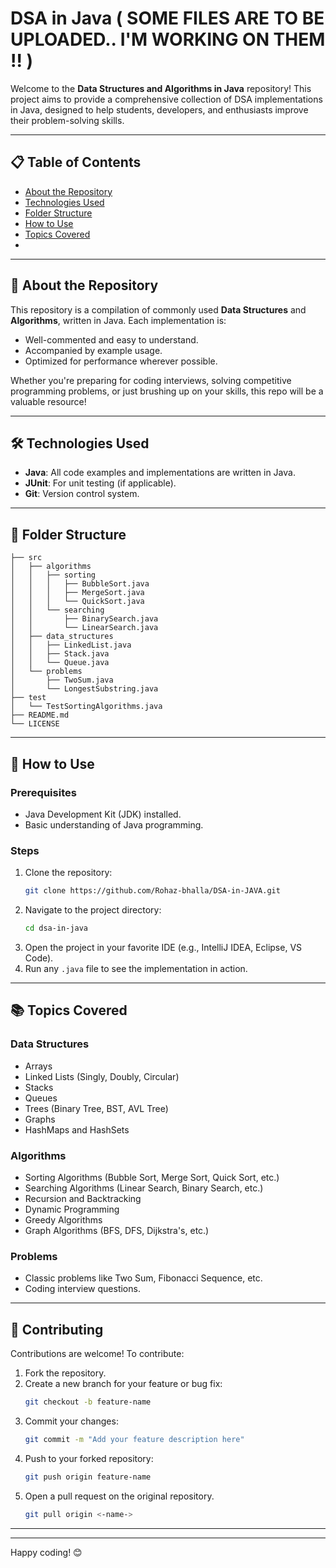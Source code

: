 # DSA in Java  ( SOME FILES ARE TO BE UPLOADED.. I'M WORKING ON THEM !! )

Welcome to the **Data Structures and Algorithms in Java** repository! This project aims to provide a comprehensive collection of DSA implementations in Java, designed to help students, developers, and enthusiasts improve their problem-solving skills.

---

## 📋 Table of Contents
- [About the Repository](#about-the-repository)
- [Technologies Used](#technologies-used)
- [Folder Structure](#folder-structure)
- [How to Use](#how-to-use)
- [Topics Covered](#topics-covered)
- 
---

## 📖 About the Repository
This repository is a compilation of commonly used **Data Structures** and **Algorithms**, written in Java. Each implementation is:
- Well-commented and easy to understand.
- Accompanied by example usage.
- Optimized for performance wherever possible.

Whether you're preparing for coding interviews, solving competitive programming problems, or just brushing up on your skills, this repo will be a valuable resource!

---

## 🛠️ Technologies Used
- **Java**: All code examples and implementations are written in Java.
- **JUnit**: For unit testing (if applicable).
- **Git**: Version control system.

---

## 📂 Folder Structure
```plaintext
├── src
│   ├── algorithms
│   │   ├── sorting
│   │   │   ├── BubbleSort.java
│   │   │   ├── MergeSort.java
│   │   │   └── QuickSort.java
│   │   └── searching
│   │       ├── BinarySearch.java
│   │       └── LinearSearch.java
│   ├── data_structures
│   │   ├── LinkedList.java
│   │   ├── Stack.java
│   │   └── Queue.java
│   └── problems
│       ├── TwoSum.java
│       └── LongestSubstring.java
├── test
│   └── TestSortingAlgorithms.java
├── README.md
└── LICENSE
```

---

## 🚀 How to Use
### Prerequisites
- Java Development Kit (JDK) installed.
- Basic understanding of Java programming.

### Steps
1. Clone the repository:
   ```bash
   git clone https://github.com/Rohaz-bhalla/DSA-in-JAVA.git
   ```
2. Navigate to the project directory:
   ```bash
   cd dsa-in-java
   ```
3. Open the project in your favorite IDE (e.g., IntelliJ IDEA, Eclipse, VS Code).
4. Run any `.java` file to see the implementation in action.

---

## 📚 Topics Covered
### Data Structures
- Arrays
- Linked Lists (Singly, Doubly, Circular)
- Stacks
- Queues
- Trees (Binary Tree, BST, AVL Tree)
- Graphs
- HashMaps and HashSets

### Algorithms
- Sorting Algorithms (Bubble Sort, Merge Sort, Quick Sort, etc.)
- Searching Algorithms (Linear Search, Binary Search, etc.)
- Recursion and Backtracking
- Dynamic Programming
- Greedy Algorithms
- Graph Algorithms (BFS, DFS, Dijkstra's, etc.)

### Problems
- Classic problems like Two Sum, Fibonacci Sequence, etc.
- Coding interview questions.

---

## 🤝 Contributing
Contributions are welcome! To contribute:
1. Fork the repository.
2. Create a new branch for your feature or bug fix:
   ```bash
   git checkout -b feature-name
   ```
3. Commit your changes:
   ```bash
   git commit -m "Add your feature description here"
   ```
4. Push to your forked repository:
   ```bash
   git push origin feature-name
   ```
5. Open a pull request on the original repository.
    ```bash
    git pull origin <-name->
---



---

Happy coding! 😊
